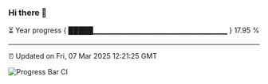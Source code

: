 ### Hi there 👋

⏳ Year progress { █████▁▁▁▁▁▁▁▁▁▁▁▁▁▁▁▁▁▁▁▁▁▁▁▁▁ } 17.95 %

---

⏰ Updated on Fri, 07 Mar 2025 12:21:25 GMT

![Progress Bar CI](https://github.com/code-lakshay/GitHub-Actions-Demo/workflows/Progress%20Bar%20CI/badge.svg)
